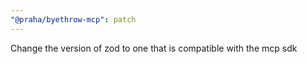 ```yaml
---
"@praha/byethrow-mcp": patch
---
```


Change the version of zod to one that is compatible with the mcp sdk
